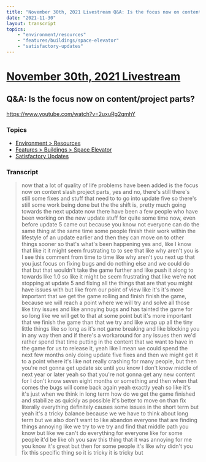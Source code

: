 ```yaml
---
title: "November 30th, 2021 Livestream Q&A: Is the focus now on content/project parts?"
date: "2021-11-30"
layout: transcript
topics:
    - "environment/resources"
    - "features/buildings/space-elevator"
    - "satisfactory-updates"
---
```

# [November 30th, 2021 Livestream](../2021-11-30.md)
## Q&A: Is the focus now on content/project parts?
https://www.youtube.com/watch?v=2uxuRg2qmhY

### Topics
* [Environment > Resources](../topics/environment/resources.md)
* [Features > Buildings > Space Elevator](../topics/features/buildings/space-elevator.md)
* [Satisfactory Updates](../topics/satisfactory-updates.md)

### Transcript

> now that a lot of quality of life problems have been added is the focus now on content slash project parts, yes and no, there's still there's still some fixes and stuff that need to to go into update five so there's still some work being done but the the shift is, pretty much going towards the next update now there have been a few people who have been working on the new update stuff for quite some time now, even before update 5 came out because you know not everyone can do the same thing at the same time some people finish their work within the lifestyle of an update earlier and then they can move on to other things sooner so that's what's been happening yes and, like I know that like it it might seem frustrating to to see that like why aren't you is I see this comment from time to time like why aren't you next up that you just focus on fixing bugs and do nothing else and we could do that but that wouldn't take the game further and like push it along to towards like 1.0 so like it might be seem frustrating that like we're not stopping at update 5 and fixing all the things that are that you might have issues with but like from our point of view like it's it's more important that we get the game rolling and finish finish the game, because we will reach a point where we will try and solve all those like tiny issues and like annoying bugs and has tainted the game for so long like we will get to that at some point but it's more important that we finish the game than that we try and like wrap up all the tiny little things like so long as it's not game breaking and like blocking you in any way then and if there's a workaround for any issues then we'd rather spend that time putting in the content that we want to have in the game for us to release it, yeah like I mean we could spend the next few months only doing update five fixes and then we might get it to a point where it's like not really crashing for many people, but then you're not gonna get update six until you know I don't know middle of next year or later yeah so that you're not gonna get any new content for I don't know seven eight months or something and then when that comes the bugs will come back again yeah exactly yeah so like it's it's just when we think in long term how do we get the game finished and stabilize as quickly as possible it's better to move on than fix literally everything definitely causes some issues in the short term but yeah it's a tricky balance because we we have to think about long term but we also don't want to like abandon everyone that are finding things annoying like we try to we try and find that middle path you know but like we can't do everything for everyone like for some people it'd be like oh you saw this thing that it was annoying for me you know it's great but then for some people it's like why didn't you fix this specific thing so it is tricky it is tricky but
